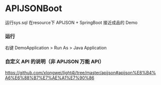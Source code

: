 # APIJSONBoot
运行sys.sql 在resource下
APIJSON + SpringBoot 接近成品的 Demo

### 运行

右键 DemoApplication > Run As > Java Application

### 自定义 API 的说明（非 APIJSON 万能 API）
https://github.com/xlongwei/light4j/tree/master/apijson#apijson%E8%B4%A6%E6%88%B7%E7%AE%A1%E7%90%86

